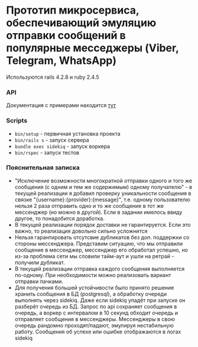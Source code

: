 # Прототип микросервиса, обеспечивающий эмуляцию отправки сообщений в популярные месседжеры (Viber, Telegram, WhatsApp)

Используются rails 4.2.8 и ruby 2.4.5

### API

Документация с примерами находится [тут](http://localhost:3000/docs)

### Scripts

* `bin/setup` - первичная установка проекта
* `bin/rails s` - запуск сервера
* `bundle exec sidekiq` - запуск воркера
* `bin/rspec` - запуск тестов

### Пояснительная записка
- "Исключение возможности многократной отправки одного и того же сообщения (с одним и тем же содержимым) одному получателю" - в текущей реализации я добавил проверку уникальности сообщения в связке "{username}:{provider}:{message}", т.е. одному пользователю нельзя 2 раза отправить одно и то же сообщение в тот же мессенджер (но можно в другой). Если в задании имелось ввиду другое, то понадобится доработка.
- В текущей реализации порядок доставки не гарантируется. Если это важно, то реализация довольно сильно усложнится
- Нельзя гарантировать отсутсвие дубликатов без доп. поддержки со стороны мессенджера. Представим ситуацию, что мы отправили сообщение в мессенджер, мессенджер его обработал успешно, но из-за проблема сети мы словили тайм-аут и ушли на ретрай - получили дубликат.
- В текущей реализации отправка каждого сообщения выполняется по-одному. При необходимости можно реализовать вариант отправки пачками.
- Для получения большей устойчивости было принято решение хранить сообщения в БД (postgresql), а обработку очереди выполнять через sidekiq. Даже если sidekiq упадёт при запуске он разберёт очередь из БД. Запрос по api сохраняет сообщения в очередь, а воркер с интервалом в 10 секунд обходит очередь и отправляет сообщения в мессенджеры. Мессенджеры в свою очередь рандомно проходят/падают, эмулируя нестабильную работу. Сообщения об успехе или ошибке отображаются в логах sidekiq
